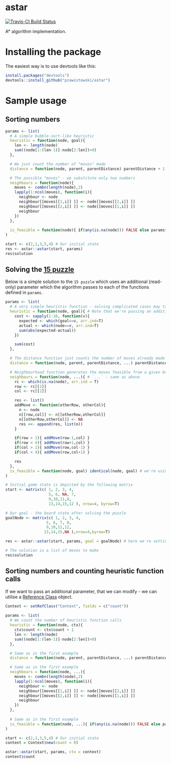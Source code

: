 # astar 
[![Travis-CI Build Status](https://travis-ci.org/pzawistowski/astar.svg?branch=master)](https://travis-ci.org/pzawistowski/astar)

A* algorithm implementation.


# Installing the package

The easiest way is to use devtools like this:

```R
install.packages("devtools")
devtools::install_github("pzawistowski/astar")
```

# Sample usage

## Sorting numbers
```R
params <- list(
  # A simple bubble-sort-like heuristic
  heuristic = function(node, goal){
    len <- length(node)
    sum((node[1:(len-1)]-node[2:len])>0)
  },

  # We just count the number of "moves" made
  distance = function(node, parent, parentDistance) parentDistance + 1,

  # The possible "moves" - we substitute only two numbers
  neighbours = function(node){
    moves <- combn(length(node),2)
    lapply(1:ncol(moves), function(i){
      neighbour <- node
      neighbour[[moves[[1,i]] ]] <- node[[moves[[2,i]] ]]
      neighbour[[moves[[2,i]] ]] <- node[[moves[[1,i]] ]]
      neighbour
    })
  },
  
  is_feasible = function(node){ if(any(is.na(node))) FALSE else params$heuristic(node,NULL) == 0}
)

start <- c(2,1,3,5,4) # Our initial state
res <- astar::astar(start, params)
res$solution
```

## Solving the [15 puzzle](https://en.wikipedia.org/wiki/15_puzzle)

Below is a simple solution to the `15 puzzle` which uses an additional (read-only)
parameter which the algorithm passes to each of the functions defined in `params`.
```R
params <- list(
  # A very simple heuristic function - solving complicated cases may take a long time
  heuristic = function(node, goal){ # Note that we're passing an additional parameter `goal` here
    cost <- sapply(1:16, function(v){
      expected <- which(goal==v, arr.ind=T)
      actual <- which(node==v, arr.ind=T)
      sum(abs(expected-actual))
    })

    sum(cost)
  },

  # The distance function just counts the number of moves already made
  distance = function(node, parent, parentDistance, ...) parentDistance+1, # `...` basically says that we're ignoring the additional `goal` parameter

  # Neighbourhood function generates the moves feasible from a given board configuration
  neighbours = function(node, ...){ # `...` - same as above
    rc <- which(is.na(node), arr.ind = T)
    row <- rc[[1]]
    col <- rc[[2]]

    res <- list()
    addMove <- function(otherRow, otherCol){
      n <- node
      n[[row,col]] <- n[[otherRow,otherCol]]
      n[[otherRow,otherCol]] <- NA
      res <<- append(res, list(n))
    }

    if(row > 1){ addMove(row-1,col) }
    if(row < 4){ addMove(row+1,col) }
    if(col > 1){ addMove(row,col-1) }
    if(col < 4){ addMove(row,col+1) }

    res
  },
  is_feasible = function(node, goal) identical(node, goal) # we're using `goal` again
)

# Initial game state is depicted by the following matrix
start <- matrix(c( 1, 2, 3, 4,
                   5, 6, NA, 7,
                   9,10,11,8,
                   13,14,15,12 ), nrow=4, byrow=T)

# Our goal - the board state after solving the puzzle
goalNode <- matrix(c( 1, 2, 3, 4,
                  5, 6, 7, 8,
                  9,10,11,12,
                 13,14,15,NA ),nrow=4,byrow=T)

res <- astar::astar(start, params, goal = goalNode) # here we're setting the value for `goal` 

# The solution is a list of moves to make
res$solution
```


## Sorting numbers and counting heuristic function calls

If we want to pass an additional parameter, that we can modify - we can utilise a [Reference Class](http://adv-r.had.co.nz/R5.html)
object.
```R
Context <- setRefClass("Context", fields = c("count"))
    
params <- list(
  # We count the number of heuristic function calls
  heuristic = function(node, ctx){
    ctx$count <- ctx$count + 1
    len <- length(node)
    sum((node[1:(len-1)]-node[2:len])>0)
  },

  # Same as in the first example
  distance = function(node, parent, parentDistance, ...) parentDistance + 1,

  # Same as in the first example
  neighbours = function(node, ...){
    moves <- combn(length(node),2)
    lapply(1:ncol(moves), function(i){
      neighbour <- node
      neighbour[[moves[[1,i]] ]] <- node[[moves[[2,i]] ]]
      neighbour[[moves[[2,i]] ]] <- node[[moves[[1,i]] ]]
      neighbour
    })
  },
  
  # Same as in the first example
  is_feasible = function(node, ...){ if(any(is.na(node))) FALSE else params$heuristic(node,NULL) == 0}
)

start <- c(2,1,3,5,4) # Our initial state
context = Context$new(count = 0)

astar::astar(start, params, ctx = context)
context$count

```